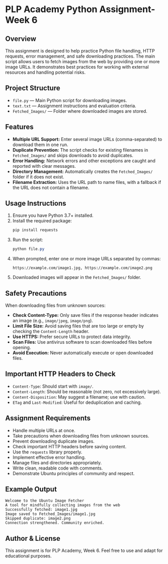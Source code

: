 # PLP Academy Python Assignment-Week 6

## Overview
This assignment is designed to help practice Python file handling, HTTP requests, error management, and safe downloading practices. The main script allows users to fetch images from the web by providing one or more image URLs. It demonstrates best practices for working with external resources and handling potential risks.

## Project Structure
- `file.py` — Main Python script for downloading images.
- `text.txt` — Assignment instructions and evaluation criteria.
- `Fetched_Images/` — Folder where downloaded images are stored.

## Features
- **Multiple URL Support:** Enter several image URLs (comma-separated) to download them in one run.
- **Duplicate Prevention:** The script checks for existing filenames in `Fetched_Images/` and skips downloads to avoid duplicates.
- **Error Handling:** Network errors and other exceptions are caught and reported with clear messages.
- **Directory Management:** Automatically creates the `Fetched_Images/` folder if it does not exist.
- **Filename Extraction:** Uses the URL path to name files, with a fallback if the URL does not contain a filename.

## Usage Instructions
1. Ensure you have Python 3.7+ installed.
2. Install the required package:
   ```powershell
   pip install requests
   ```
3. Run the script:
   ```powershell
   python file.py
   ```
4. When prompted, enter one or more image URLs separated by commas:
   ```
   https://example.com/image1.jpg, https://example.com/image2.png
   ```
5. Downloaded images will appear in the `Fetched_Images/` folder.

## Safety Precautions
When downloading files from unknown sources:
- **Check Content-Type:** Only save files if the response header indicates an image (e.g., `image/jpeg`, `image/png`).
- **Limit File Size:** Avoid saving files that are too large or empty by checking the `Content-Length` header.
- **Use HTTPS:** Prefer secure URLs to protect data integrity.
- **Scan Files:** Use antivirus software to scan downloaded files before opening.
- **Avoid Execution:** Never automatically execute or open downloaded files.

## Important HTTP Headers to Check
- `Content-Type`: Should start with `image/`.
- `Content-Length`: Should be reasonable (not zero, not excessively large).
- `Content-Disposition`: May suggest a filename; use with caution.
- `ETag` and `Last-Modified`: Useful for deduplication and caching.

## Assignment Requirements
- Handle multiple URLs at once.
- Take precautions when downloading files from unknown sources.
- Prevent downloading duplicate images.
- Check important HTTP headers before saving content.
- Use the `requests` library properly.
- Implement effective error handling.
- Manage files and directories appropriately.
- Write clean, readable code with comments.
- Demonstrate Ubuntu principles of community and respect.

## Example Output
```
Welcome to the Ubuntu Image Fetcher
A tool for mindfully collecting images from the web
Successfully fetched: image1.jpg
Image saved to Fetched_Images/image1.jpg
Skipped duplicate: image2.png
Connection strengthened. Community enriched.
```
## Author & License
This assignment is for PLP Academy, Week 6. Feel free to use and adapt for educational purposes.
